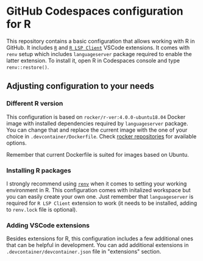 # GitHub Codespaces configuration for R

This repository contains a basic configuration that allows working with R in GitHub.
It includes [`R`](https://marketplace.visualstudio.com/items?itemName=Ikuyadeu.r) and
[`R LSP Client`](https://marketplace.visualstudio.com/items?itemName=REditorSupport.r-lsp) VSCode extensions.
It comes with `renv` setup which includes `languageserver` package required to enable the latter extension.
To install it, open R in Codespaces console and type `renv::restore()`.

## Adjusting configuration to your needs

### Different R version

This configuration is based on `rocker/r-ver:4.0.0-ubuntu18.04` Docker image with installed dependencies required by `languageserver` package.
You can change that and replace the current image with the one of your choice in `.devcontainer/Dockerfile`.
Check [rocker repositories](https://hub.docker.com/u/rocker) for available options.

Remember that current Dockerfile is suited for images based on Ubuntu.

### Installing R packages

I strongly recommend using [`renv`](https://rstudio.github.io/renv/index.html) when it comes to setting your working environment in R.
This configuration comes with initalized workspace but you can easily create your own one. Just remember that `languageserver` is required for `R LSP Client` extension to work (it needs to be installed, adding to `renv.lock` file is optional).

### Adding VSCode extensions

Besides extensions for R, this configuration includes a few additional ones that can be helpful in development.
You can add additional extensions in `.devcontainer/devcontainer.json` file in "extensions" section.
